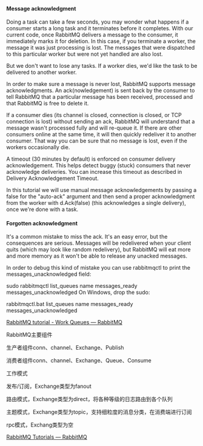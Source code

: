 #### Message acknowledgment

Doing a task can take a few seconds, you may wonder what happens if a consumer starts a long task and it terminates before it completes. With our current code, once RabbitMQ delivers a message to the consumer, it immediately marks it for deletion. In this case, if you terminate a worker, the message it was just processing is lost. The messages that were dispatched to this particular worker but were not yet handled are also lost.

But we don't want to lose any tasks. If a worker dies, we'd like the task to be delivered to another worker.

In order to make sure a message is never lost, RabbitMQ supports message acknowledgments. An ack(nowledgement) is sent back by the consumer to tell RabbitMQ that a particular message has been received, processed and that RabbitMQ is free to delete it.

If a consumer dies (its channel is closed, connection is closed, or TCP connection is lost) without sending an ack, RabbitMQ will understand that a message wasn't processed fully and will re-queue it. If there are other consumers online at the same time, it will then quickly redeliver it to another consumer. That way you can be sure that no message is lost, even if the workers occasionally die.

A timeout (30 minutes by default) is enforced on consumer delivery acknowledgement. This helps detect buggy (stuck) consumers that never acknowledge deliveries. You can increase this timeout as described in Delivery Acknowledgement Timeout.

In this tutorial we will use manual message acknowledgements by passing a false for the "auto-ack" argument and then send a proper acknowledgment from the worker with d.Ack(false) (this acknowledges a single delivery), once we're done with a task.



#### Forgotten acknowledgment

It's a common mistake to miss the ack. It's an easy error, but the consequences are serious. Messages will be redelivered when your client quits (which may look like random redelivery), but RabbitMQ will eat more and more memory as it won't be able to release any unacked messages.

In order to debug this kind of mistake you can use rabbitmqctl to print the messages_unacknowledged field:

sudo rabbitmqctl list_queues name messages_ready messages_unacknowledged
On Windows, drop the sudo:

rabbitmqctl.bat list_queues name messages_ready messages_unacknowledged

[RabbitMQ tutorial - Work Queues — RabbitMQ](https://www.rabbitmq.com/tutorials/tutorial-two-go.html)



RabbitMQ主要组件

生产者组件conn、channel、Exchange、Publish

 消费者组件conn、channel、Exchange、Queue、Consume

工作模式

发布/订阅，Exchange类型为fanout

路由模式，Exchange类型为direct，将各种等级的日志路由到各个队列

主题模式，Exchange类型为topic，支持细粒度的消息分类，在消费端进行订阅

rpc模式，Exchang类型为空

[RabbitMQ Tutorials — RabbitMQ](https://www.rabbitmq.com/getstarted.html)
